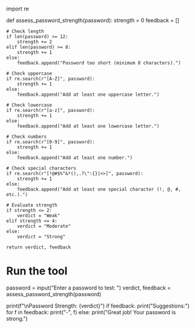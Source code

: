 import re

def assess_password_strength(password):
    strength = 0
    feedback = []

    # Check length
    if len(password) >= 12:
        strength += 2
    elif len(password) >= 8:
        strength += 1
    else:
        feedback.append("Password too short (minimum 8 characters).")

    # Check uppercase
    if re.search(r"[A-Z]", password):
        strength += 1
    else:
        feedback.append("Add at least one uppercase letter.")

    # Check lowercase
    if re.search(r"[a-z]", password):
        strength += 1
    else:
        feedback.append("Add at least one lowercase letter.")

    # Check numbers
    if re.search(r"[0-9]", password):
        strength += 1
    else:
        feedback.append("Add at least one number.")

    # Check special characters
    if re.search(r"[!@#$%^&*(),.?\":{}|<>]", password):
        strength += 1
    else:
        feedback.append("Add at least one special character (!, @, #, etc.).")

    # Evaluate strength
    if strength <= 2:
        verdict = "Weak"
    elif strength <= 4:
        verdict = "Moderate"
    else:
        verdict = "Strong"

    return verdict, feedback


# Run the tool
password = input("Enter a password to test: ")
verdict, feedback = assess_password_strength(password)

print(f"\nPassword Strength: {verdict}")
if feedback:
    print("Suggestions:")
    for f in feedback:
        print("-", f)
else:
    print("Great job! Your password is strong.")
